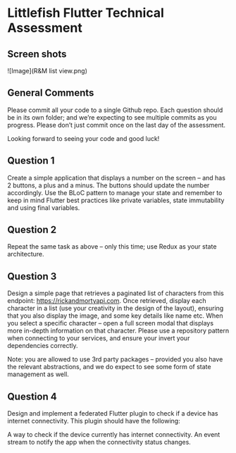 # Littlefish Flutter Technical Assessment

## Screen shots

![Image](R&M list view.png)

## General Comments

Please commit all your code to a single Github repo. Each question should be in its own folder; and we’re expecting to see multiple commits as you progress. Please don’t just commit once on the last day of the assessment. 

Looking forward to seeing your code and good luck!

## Question 1

Create a simple application that displays a number on the screen – and has 2 buttons, a plus and a minus. The buttons should update the number accordingly. Use the BLoC pattern to manage your state and remember to keep in mind Flutter best practices like private variables, state immutability and using final variables.

## Question 2

Repeat the same task as above – only this time; use Redux as your state architecture.

## Question 3

Design a simple page that retrieves a paginated list of characters from this endpoint: https://rickandmortyapi.com. Once retrieved, display each character in a list (use your creativity in the design of the layout), ensuring that you also display the image, and some key details like name etc. When you select a specific character – open a full screen modal that displays more in-depth information on that character. Please use a repository pattern when connecting to your services, and ensure your invert your dependencies correctly.

Note: you are allowed to use 3rd party packages – provided you also have the relevant abstractions, and we do expect to see some form of state management as well.

## Question 4

Design and implement a federated Flutter plugin to check if a device has internet connectivity. This plugin should have the following:

A way to check if the device currently has internet connectivity.
An event stream to notify the app when the connectivity status changes.
